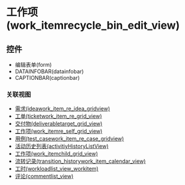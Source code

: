 # 工作项(work_itemrecycle_bin_edit_view)  <!-- {docsify-ignore-all} -->




<el-skeleton style="width:60%">
	<template #template>
		<div style="padding-bottom: 5px;">
			<div style="height:40px;display: flex;align-items: center;justify-content: space-between;">
				<el-tooltip content="页面标题">
					<el-skeleton-item variant="text" style="height:40px;"></el-skeleton-item>
				</el-tooltip>
				<el-skeleton style="width:250px;">
					<template #template>
						<el-tooltip content="工具栏">
							<div style="display: flex;align-items: center;justify-content:end">
								<el-skeleton-item variant="text" style="margin-left: 10px;height:40px;width:80px"></el-skeleton-item>
								<el-skeleton-item variant="text" style="margin-left: 10px;height:40px;width:80px"></el-skeleton-item>
								<el-skeleton-item variant="text" style="margin-left: 10px;height:40px;width:80px"></el-skeleton-item>
							</div>
						</el-tooltip>
					</template>
				</el-skeleton>
			</div>
		</div>
		<el-tooltip content="编辑表单">
			<el-skeleton-item variant="p" style="height:300px"></el-skeleton-item>
		</el-tooltip>
	</template>
</el-skeleton>


## 控件
  * 编辑表单(form)
  * DATAINFOBAR(datainfobar)
  * CAPTIONBAR(captionbar)


### 关联视图
  * [需求(ideawork_item_re_idea_gridview)](app/view/ideawork_item_re_idea_gridview)
  * [工单(ticketwork_item_re_grid_view)](app/view/ticketwork_item_re_grid_view)
  * [交付物(deliverabletarget_grid_view)](app/view/deliverabletarget_grid_view)
  * [工作项(work_itemre_self_grid_view)](app/view/work_itemre_self_grid_view)
  * [用例(test_casework_item_re_case_gridview)](app/view/test_casework_item_re_case_gridview)
  * [活动历史列表(activitiyHistoryListView)](app/view/activitiyHistoryListView)
  * [工作项(work_itemchild_grid_view)](app/view/work_itemchild_grid_view)
  * [流转记录(transition_historywork_item_calendar_view)](app/view/transition_historywork_item_calendar_view)
  * [工时(workloadlist_view_workitem)](app/view/workloadlist_view_workitem)
  * [评论(commentlist_view)](app/view/commentlist_view)

<script>
 const { createApp } = Vue
  createApp({
    data() {
      return {
        message: '!'
      }
    }
  }).use(ElementPlus).mount('#app')
</script>